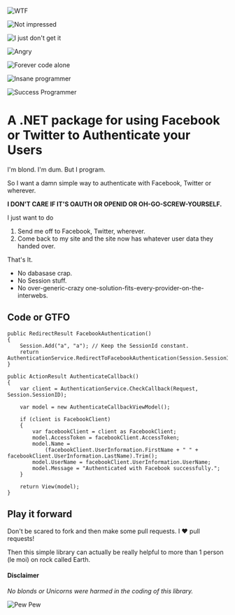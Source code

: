 ![WTF](http://i.imgur.com/Jx9vL.jpg)

![Not impressed](http://i.imgur.com/Uq4Wm.jpg)

![I just don't get it](http://i.imgur.com/AUEc3.jpg)

![Angry](http://i.imgur.com/hvYIx.jpg)

![Forever code alone](http://i.imgur.com/KIMGE.jpg)

![Insane programmer](http://i.imgur.com/m7gGt.jpg)

![Success Programmer](http://i.imgur.com/yQVJU.jpg)

# A .NET package for using Facebook or Twitter to Authenticate your Users #

I'm blond. I'm dum. But I program. 

So I want a <insert deity of your choice> damn simple way to authenticate with Facebook, Twitter or wherever.

**I DON'T CARE IF IT'S OAUTH OR OPENID OR OH-GO-SCREW-YOURSELF.**

I just want to do

1. Send me off to Facebook, Twitter, wherever.
2. Come back to my site and the site now has whatever user data they handed over.

That's It.

- No dabasase crap.
- No Session stuff.
- No over-generic-crazy one-solution-fits-every-provider-on-the-interwebs.

## Code or GTFO ##

```
public RedirectResult FacebookAuthentication()
{
    Session.Add("a", "a"); // Keep the SessionId constant.
    return AuthenticationService.RedirectToFacebookAuthentication(Session.SessionID);
}

public ActionResult AuthenticateCallback()
{
    var client = AuthenticationService.CheckCallback(Request, Session.SessionID);

    var model = new AuthenticateCallbackViewModel();
            
    if (client is FacebookClient)
    {
        var facebookClient = client as FacebookClient;
        model.AccessToken = facebookClient.AccessToken;
        model.Name =
            (facebookClient.UserInformation.FirstName + " " + facebookClient.UserInformation.LastName).Trim();
        model.UserName = facebookClient.UserInformation.UserName;
        model.Message = "Authenticated with Facebook successfully.";
    }

    return View(model);
}
```

## Play it forward ##

Don't be scared to fork and then make some pull requests. I :heart: pull requests!

Then this simple library can actually be really helpful to more than 1 person (le moi) on rock called Earth.

#### Disclaimer ####
*No blonds or Unicorns were harmed in the coding of this library.*

![Pew Pew](http://i.imgur.com/94PHAl.jpg)